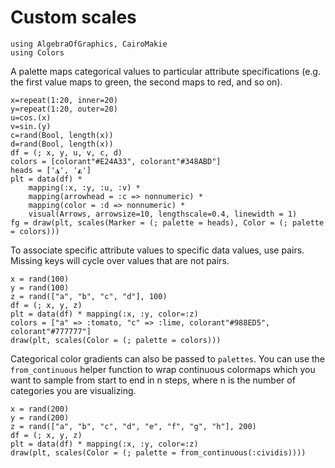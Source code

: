 # Custom scales

````@example custom_scales
using AlgebraOfGraphics, CairoMakie
using Colors
````

A palette maps categorical values to particular attribute specifications (e.g.
the first value maps to green, the second maps to red, and so on).

````@example custom_scales
x=repeat(1:20, inner=20)
y=repeat(1:20, outer=20)
u=cos.(x)
v=sin.(y)
c=rand(Bool, length(x))
d=rand(Bool, length(x))
df = (; x, y, u, v, c, d)
colors = [colorant"#E24A33", colorant"#348ABD"]
heads = ['◮', '◭']
plt = data(df) *
    mapping(:x, :y, :u, :v) *
    mapping(arrowhead = :c => nonnumeric) *
    mapping(color = :d => nonnumeric) *
    visual(Arrows, arrowsize=10, lengthscale=0.4, linewidth = 1)
fg = draw(plt, scales(Marker = (; palette = heads), Color = (; palette = colors)))
````

To associate specific attribute values to specific data values, use pairs.
Missing keys will cycle over values that are not pairs.

````@example custom_scales
x = rand(100)
y = rand(100)
z = rand(["a", "b", "c", "d"], 100)
df = (; x, y, z)
plt = data(df) * mapping(:x, :y, color=:z)
colors = ["a" => :tomato, "c" => :lime, colorant"#988ED5", colorant"#777777"]
draw(plt, scales(Color = (; palette = colors)))
````

Categorical color gradients can also be passed to `palettes`.
You can use the `from_continuous` helper function to wrap continuous colormaps which you want
to sample from start to end in n steps, where n is the number of categories you are
visualizing.

````@example custom_scales
x = rand(200)
y = rand(200)
z = rand(["a", "b", "c", "d", "e", "f", "g", "h"], 200)
df = (; x, y, z)
plt = data(df) * mapping(:x, :y, color=:z)
draw(plt, scales(Color = (; palette = from_continuous(:cividis))))
````



